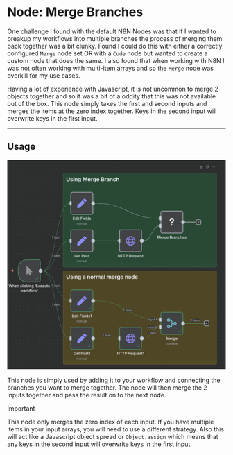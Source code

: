 # Node: Merge Branches 

One challenge I found with the default N8N Nodes was that if I wanted to breakup my workflows into multiple branches the process of merging them back together was a bit clunky.  Found I could do this with either a correctly configured `Merge` node set OR with a `Code` node but wanted to create a custom node that does the same.  I also found that when working with N8N I was not often working with multi-item arrays and so the `Merge` node was overkill for my use cases.

Having a lot of experience with Javascript, it is not uncommon to merge 2 objects together and so it was a bit of a oddity that this was not available out of the box. This node simply takes the first and second inputs and merges the items at the zero index together.  Keys in the second input will overwrite keys in the first input.

---

## Usage

![merge example](/docs/images//merge-example.png)

This node is simply used by adding it to your workflow and connecting the branches you want to merge together.  The node will then merge the 2 inputs together and pass the result on to the next node.

> [!important] 
> This node only merges the zero index of each input.  If you have multiple items in your input arrays, you will need to use a different strategy.  Also this will act like a Javascript object spread or `Object.assign` which means that any keys in the second input will overwrite keys in the first input.


